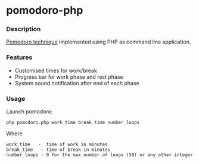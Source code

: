 # pomodoro-php

### Description
<a href="https://en.m.wikipedia.org/wiki/Pomodoro_Technique">Pomodoro technique</a> implemented using PHP as command line application.

### Features
- Customised times for work/break
- Progress bar for work phase and rest phase
- System sound notification after end of each phase

### Usage
Launch pomodoro:
```
php pomodoro.php work_time break_time number_loops
```
Where
```
work_time   -  time of work in minutes
break_time   - time of break in minutes
number_loops - 0 for the max number of loops (50) or any other integer
```
